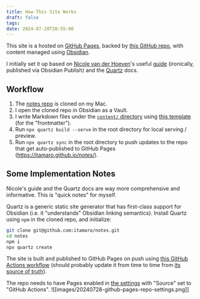 ```yaml
---
title: How This Site Works
draft: false
tags: 
date: 2024-07-28T20:55:00
---
```

This site is a hosted on [GitHub Pages](https://docs.github.com/en/pages), backed by [this GitHub repo](https://github.com/itamaro/notes), with content managed using [Obsidian](https://obsidian.md/).

I initially set it up based on [Nicole van der Hoeven](https://nicolevanderhoeven.com/)'s useful [guide](https://notes.nicolevanderhoeven.com/How+to+publish+Obsidian+notes+with+Quartz+on+GitHub+Pages) (ironically, published via Obsidian Publish) and the [Quartz](https://quartz.jzhao.xyz/) docs.

## Workflow

1. The [notes repo](https://github.com/itamaro/notes) is cloned on my Mac.
2. I open the cloned repo in Obsidian as a Vault.
3. I write Markdown files under the [`content/` directory](https://github.com/itamaro/notes/tree/v4/content) using [this template](https://raw.githubusercontent.com/itamaro/notes/v4/templates/note.md) (for the "frontmatter").
4. Run `npx quartz build --serve` in the root directory for local serving / preview.
5. Run `npx quartz sync` in the root directory to push updates to the repo that get auto-published to GitHub Pages (https://itamaro.github.io/notes/).

## Some Implementation Notes

Nicole's guide and the Quartz docs are way more comprehensive and informative. This is "quick notes" for myself.

Quartz is a generic static site generator that has first-class support for Obsidian (i.e. it "understands" Obsidian linking semantics). Install Quartz using `npm` in the cloned repo, and initialize:

```sh
git clone git@github.com:itamaro/notes.git
cd notes
npm i
npx quartz create
```

The site is built and published to GitHub Pages on push using [this GitHub Actions workflow](https://github.com/itamaro/notes/blob/v4/.github/workflows/deploy.yaml) (should probably update it from time to time from [its source of truth](https://quartz.jzhao.xyz/hosting#github-pages)).

The repo needs to have Pages enabled in [the settings](https://github.com/itamaro/notes/settings/pages) with "Source" set to "GitHub Actions".
![[images/20240728-github-pages-repo-settings.png]]
